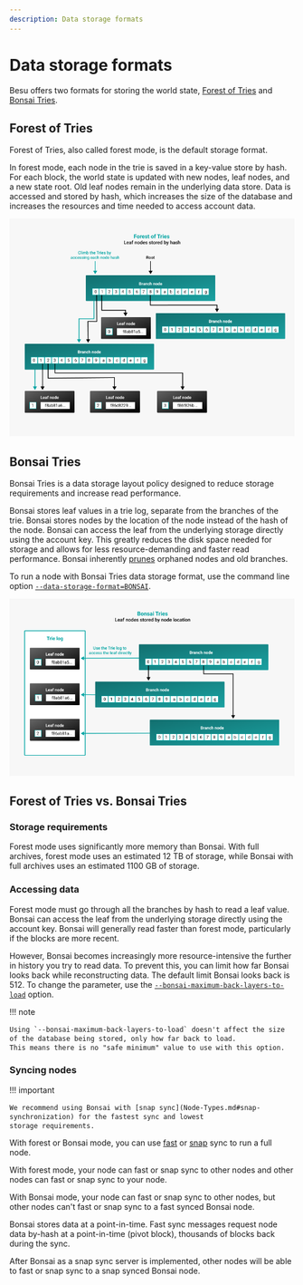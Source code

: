```yaml
---
description: Data storage formats
---
```


# Data storage formats

Besu offers two formats for storing the world state, [Forest of Tries](#forest-of-tries) and [Bonsai Tries](#bonsai-tries).

## Forest of Tries

Forest of Tries, also called forest mode, is the default storage format.

In forest mode, each node in the trie is saved in a key-value store by hash. For each block, the world state is updated
with new nodes, leaf nodes, and a new state root. Old leaf nodes remain in the underlying data store. Data is accessed
and stored by hash, which increases the size of the database and increases the resources and time needed to access account data.

![forest_of_tries](../images/forest_of_tries.png)

## Bonsai Tries

Bonsai Tries is a data storage layout policy designed to reduce storage requirements and increase
read performance.

Bonsai stores leaf values in a trie log, separate from the branches of the trie. Bonsai stores nodes by the
location of the node instead of the hash of the node. Bonsai can access the leaf from the underlying storage directly using the
account key. This greatly reduces the disk space needed for storage and allows for less resource-demanding
and faster read performance. Bonsai inherently [prunes](Pruning.md) orphaned nodes and old branches.

To run a node with Bonsai Tries data storage format, use the command line option
[`--data-storage-format=BONSAI`](../Reference/CLI/CLI-Syntax.md#data-storage-format).

![Bonsai_tries](../images/Bonsai_tries.png)

## Forest of Tries vs. Bonsai Tries

### Storage requirements

Forest mode uses significantly more memory than Bonsai. With full archives, forest mode uses an estimated 12 TB of storage,
while Bonsai with full archives uses an estimated 1100 GB of storage.

### Accessing data

Forest mode must go through all the branches by hash to read a leaf value. Bonsai can access the leaf from the
underlying storage directly using the account key. Bonsai will generally read faster than forest mode,
particularly if the blocks are more recent.

However, Bonsai becomes increasingly more resource-intensive the further in history you try to read data.
To prevent this, you can limit how far Bonsai looks back while reconstructing data.
The default limit Bonsai looks back is 512. To change the parameter, use the
[`--bonsai-maximum-back-layers-to-load`](../Reference/CLI/CLI-Syntax.md#bonsai-maximum-back-layers-to-load) option.

!!! note

    Using `--bonsai-maximum-back-layers-to-load` doesn't affect the size of the database being stored, only how far back to load.
    This means there is no "safe minimum" value to use with this option.

### Syncing nodes

!!! important

    We recommend using Bonsai with [snap sync](Node-Types.md#snap-synchronization) for the fastest sync and lowest
    storage requirements.

With forest or Bonsai mode, you can use [fast](Node-Types.md#fast-synchronization) or
[snap](Node-Types.md#snap-synchronization) sync to run a full node.

With forest mode, your node can fast or snap sync to other nodes and other nodes can fast or snap sync to your node.

With Bonsai mode, your node can fast or snap sync to other nodes, but other nodes can't fast or snap sync to a fast
synced Bonsai node.

Bonsai stores data at a point-in-time.
Fast sync messages request node data by-hash at a point-in-time (pivot block), thousands of blocks back
during the sync.

After Bonsai as a snap sync server is implemented, other nodes will be able to fast or snap sync to a snap synced Bonsai
node.
